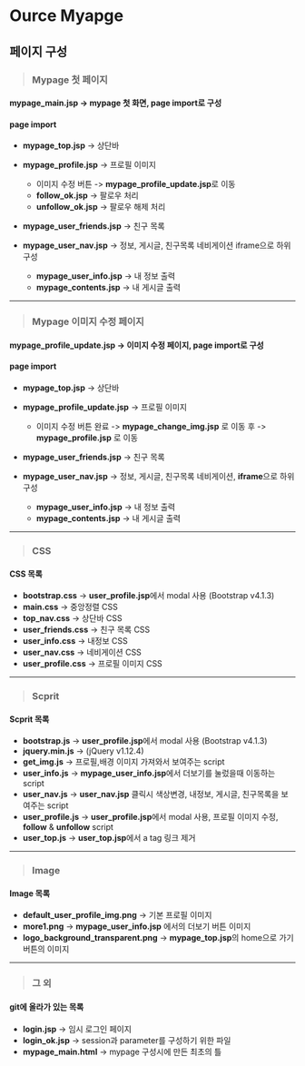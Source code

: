 # Ource Myapge

## 페이지 구성
>### Mypage 첫 페이지
#### mypage_main.jsp -> mypage 첫 화면, page import로 구성
#### page import
  * **mypage_top.jsp** -> 상단바
  * **mypage_profile.jsp** -> 프로필 이미지 
  
    * 이미지 수정 버튼 -> **mypage_profile_update.jsp**로 이동
    * **follow_ok.jsp** -> 팔로우 처리
    * **unfollow_ok.jsp** -> 팔로우 해제 처리
  * **mypage_user_friends.jsp** -> 친구 목록
  * **mypage_user_nav.jsp** -> 정보, 게시글, 친구목록 네비게이션 iframe으로 하위 구성
    * **mypage_user_info.jsp** -> 내 정보 출력
    * **mypage_contents.jsp** -> 내 게시글 출력
- - -
>### Mypage 이미지 수정 페이지
#### mypage_profile_update.jsp  -> 이미지 수정 페이지, page import로 구성
#### page import
  * **mypage_top.jsp** -> 상단바
  * **mypage_profile_update.jsp** -> 프로필 이미지 
  
    * 이미지 수정 버튼 완료 -> **mypage_change_img.jsp** 로 이동 후 -> **mypage_profile.jsp** 로 이동
  * **mypage_user_friends.jsp** -> 친구 목록
  * **mypage_user_nav.jsp** -> 정보, 게시글, 친구목록 네비게이션, **iframe**으로 하위 구성
  
    * **mypage_user_info.jsp** -> 내 정보 출력
    * **mypage_contents.jsp** -> 내 게시글 출력
- - -
>### CSS
#### CSS 목록
  * **bootstrap.css** -> **user_profile.jsp**에서  modal 사용 (Bootstrap v4.1.3)
  * **main.css** -> 중앙정렬 CSS
  * **top_nav.css** -> 상단바 CSS
  * **user_friends.css** -> 친구 목록 CSS
  * **user_info.css** -> 내정보 CSS
  * **user_nav.css** -> 네비게이션 CSS
  * **user_profile.css** -> 프로필 이미지 CSS
  - - -
>### Scprit
#### Scprit 목록
  * **bootstrap.js** -> **user_profile.jsp**에서  modal 사용 (Bootstrap v4.1.3)
  * **jquery.min.js** -> (jQuery v1.12.4)
  * **get_img.js** -> 프로필,배경 이미지 가져와서 보여주는 script
  * **user_info.js** -> **mypage_user_info.jsp**에서 더보기를 눌렀을때 이동하는 script
  * **user_nav.js** -> **user_nav.jsp** 클릭시 색상변경, 내정보, 게시글, 친구목록을 보여주는 script
  * **user_profile.js** -> **user_profile.jsp**에서  modal 사용, 프로필 이미지 수정, **follow** & **unfollow** script
  * **user_top.js** -> **user_top.jsp**에서 a tag 링크 제거
  
- - -
>### Image
#### Image 목록
  * **default_user_profile_img.png** -> 기본 프로필 이미지
  * **more1.png** -> **mypage_user_info.jsp** 에서의 더보기 버튼 이미지
  * **logo_background_transparent.png** -> **mypage_top.jsp**의 home으로 가기 버튼의 이미지
- - -
>### 그 외
#### git에 올라가 있는 목록
  * **login.jsp** -> 임시 로그인 페이지
  * **login_ok.jsp** -> session과 parameter를 구성하기 위한 파일
  * **mypage_main.html** -> mypage 구성시에 만든 최초의 틀
